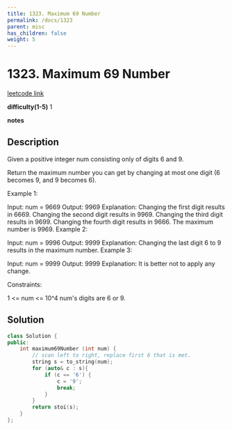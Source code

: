 ```yaml
---
title: 1323. Maximum 69 Number
permalink: /docs/1323
parent: misc
has_children: false
weight: 5
---
```

# 1323. Maximum 69 Number
[leetcode link](https://leetcode.com/problems/maximum-69-number/)

**difficulty(1-5)** 
1

**notes** 


## Description
Given a positive integer num consisting only of digits 6 and 9.

Return the maximum number you can get by changing at most one digit (6 becomes 9, and 9 becomes 6).

 

Example 1:

Input: num = 9669
Output: 9969
Explanation: 
Changing the first digit results in 6669.
Changing the second digit results in 9969.
Changing the third digit results in 9699.
Changing the fourth digit results in 9666. 
The maximum number is 9969.
Example 2:

Input: num = 9996
Output: 9999
Explanation: Changing the last digit 6 to 9 results in the maximum number.
Example 3:

Input: num = 9999
Output: 9999
Explanation: It is better not to apply any change.
 

Constraints:

1 <= num <= 10^4
num's digits are 6 or 9.

## Solution
```c++
class Solution {
public:
    int maximum69Number (int num) {
        // scan left to right, replace first 6 that is met.
        string s = to_string(num);
        for (auto& c : s){
            if (c == '6') {
                c = '9';
                break;
            }
        }
        return stoi(s);        
    }
};
``` 

<!-- 
Default label
{: .label }

Blue label
{: .label .label-blue }

Stable
{: .label .label-green }

New release
{: .label .label-purple }

Coming soon
{: .label .label-yellow }

Deprecated
{: .label .label-red } -->
